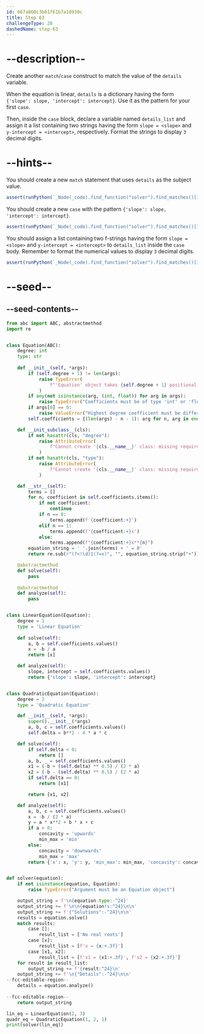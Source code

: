 ```yaml
---
id: 667a860c3b61f61b7a18930c
title: Step 63
challengeType: 20
dashedName: step-63
---
```


# --description--

Create another `match`/`case` construct to match the value of the `details` variable.

When the equation is linear, `details` is a dictionary having the form `{'slope': slope, 'intercept': intercept}`. Use it as the pattern for your first `case`.

Then, inside the `case` block, declare a variable named `details_list` and assign it a list containing two strings having the form `slope = <slope>` and `y-intercept = <intercept>`, respectively. Format the strings to display `3` decimal digits.

# --hints--

You should create a new `match` statement that uses `details` as the subject value.

```js
assert(runPython(`_Node(_code).find_function("solver").find_matches()[1].find_match_subject().is_equivalent("details")`))
```

You should create a new `case` with the pattern `{'slope': slope, 'intercept': intercept}`.

```js
assert(runPython(`_Node(_code).find_function("solver").find_matches()[1].find_match_cases()[0].find_case_pattern().is_equivalent("{'slope': slope, 'intercept': intercept}")`))
```

You should assign a list containing two f-strings having the form `slope = <slope>` and `y-intercept = <intercept>` to `details_list` inside the `case` body. Remember to format the numerical values to display `3` decimal digits.

```js
assert(runPython(`_Node(_code).find_function("solver").find_matches()[1].find_match_cases()[0].find_body().is_equivalent("details_list = [f'slope = {slope:.3f}', f'y-intercept = {intercept:.3f}']")`))
```

# --seed--

## --seed-contents--

```py
from abc import ABC, abstractmethod
import re


class Equation(ABC):
    degree: int
    type: str
  
    def __init__(self, *args):
        if (self.degree + 1) != len(args):
            raise TypeError(
                f"'Equation' object takes {self.degree + 1} positional arguments but {len(args)} were given"
            )
        if any(not isinstance(arg, (int, float)) for arg in args):
            raise TypeError("Coefficients must be of type 'int' or 'float'")
        if args[0] == 0:
            raise ValueError("Highest degree coefficient must be different from zero")
        self.coefficients = {(len(args) - n - 1): arg for n, arg in enumerate(args)}

    def __init_subclass__(cls):
        if not hasattr(cls, "degree"):
            raise AttributeError(
                f"Cannot create '{cls.__name__}' class: missing required attribute 'degree'"
            )
        if not hasattr(cls, "type"):
            raise AttributeError(
                f"Cannot create '{cls.__name__}' class: missing required attribute 'type'"
            )

    def __str__(self):
        terms = []
        for n, coefficient in self.coefficients.items():
            if not coefficient:
                continue
            if n == 0:
                terms.append(f'{coefficient:+}')
            elif n == 1:
                terms.append(f'{coefficient:+}x')
            else:
                terms.append(f"{coefficient:+}x**{n}")
        equation_string = ' '.join(terms) + ' = 0'
        return re.sub(r"(?<!\d)1(?=x)", "", equation_string.strip("+"))        

    @abstractmethod
    def solve(self):
        pass
        
    @abstractmethod
    def analyze(self):
        pass


class LinearEquation(Equation):
    degree = 1
    type = 'Linear Equation'
    
    def solve(self):
        a, b = self.coefficients.values()
        x = -b / a
        return [x]

    def analyze(self):
        slope, intercept = self.coefficients.values()
        return {'slope': slope, 'intercept': intercept}


class QuadraticEquation(Equation):
    degree = 2
    type = 'Quadratic Equation'

    def __init__(self, *args):
        super().__init__(*args)
        a, b, c = self.coefficients.values()
        self.delta = b**2 - 4 * a * c

    def solve(self):
        if self.delta < 0:
            return []
        a, b, _ = self.coefficients.values()
        x1 = (-b + (self.delta) ** 0.5) / (2 * a)
        x2 = (-b - (self.delta) ** 0.5) / (2 * a)
        if self.delta == 0:
            return [x1]

        return [x1, x2]

    def analyze(self):
        a, b, c = self.coefficients.values()
        x = -b / (2 * a)
        y = a * x**2 + b * x + c
        if a > 0:
            concavity = 'upwards'
            min_max = 'min'
        else:
            concavity = 'downwards'
            min_max = 'max'
        return {'x': x, 'y': y, 'min_max': min_max, 'concavity': concavity}


def solver(equation):
    if not isinstance(equation, Equation):
        raise TypeError("Argument must be an Equation object")

    output_string = f'\n{equation.type:-^24}'
    output_string += f'\n\n{equation!s:^24}\n\n'
    output_string += f'{"Solutions":-^24}\n\n'
    results = equation.solve()
    match results:
        case []:
            result_list = ['No real roots']
        case [x]:
            result_list = [f'x = {x:+.3f}']
        case [x1, x2]:
            result_list = [f'x1 = {x1:+.3f}', f'x2 = {x2:+.3f}']
    for result in result_list:
        output_string += f'{result:^24}\n'
    output_string += f'\n{"Details":-^24}\n\n'
--fcc-editable-region--
    details = equation.analyze()
    
--fcc-editable-region--
    return output_string

lin_eq = LinearEquation(2, 3)
quadr_eq = QuadraticEquation(1, 2, 1)
print(solver(lin_eq))

```
